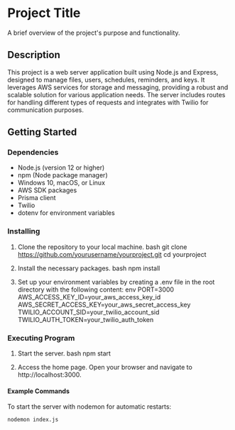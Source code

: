 # Project Title

A brief overview of the project's purpose and functionality.

## Description

This project is a web server application built using Node.js and Express, designed to manage files, users, schedules, reminders, and keys. It leverages AWS services for storage and messaging, providing a robust and scalable solution for various application needs. The server includes routes for handling different types of requests and integrates with Twilio for communication purposes.

## Getting Started

### Dependencies

* Node.js (version 12 or higher)
* npm (Node package manager)
* Windows 10, macOS, or Linux
* AWS SDK packages
* Prisma client
* Twilio
* dotenv for environment variables

### Installing

1. Clone the repository to your local machine.
    bash
    git clone https://github.com/yourusername/yourproject.git
    cd yourproject
    
2. Install the necessary packages.
    bash
    npm install
    
3. Set up your environment variables by creating a .env file in the root directory with the following content:
    env
    PORT=3000
    AWS_ACCESS_KEY_ID=your_aws_access_key_id
    AWS_SECRET_ACCESS_KEY=your_aws_secret_access_key
    TWILIO_ACCOUNT_SID=your_twilio_account_sid
    TWILIO_AUTH_TOKEN=your_twilio_auth_token
    

### Executing Program

1. Start the server.
    bash
    npm start
    
2. Access the home page.
    Open your browser and navigate to http://localhost:3000.

#### Example Commands

To start the server with nodemon for automatic restarts:
```bash
nodemon index.js
